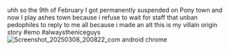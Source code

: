 uhh so the 9th of February I got permanently suspended on Pony town and now I play ashes town because i refuse to wait for staff that unban pedophiles to reply to me all because i made an alt this is my villain origin story #emo #alwaystheniceguys
![Screenshot_20250308_200822_com android chrome](https://github.com/user-attachments/assets/36efc601-9dcc-49f9-8e12-e23e6b637984)
